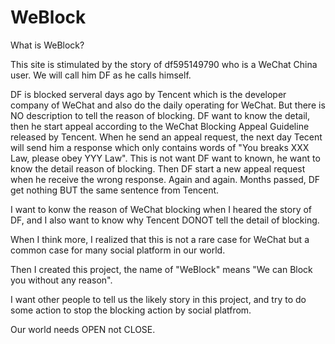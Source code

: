 # WeBlock

What is WeBlock? 

This site is stimulated by the story of df595149790 who is a WeChat China user. 
We will call him DF as he calls himself. 

DF is blocked serveral days ago by Tencent which is the developer company of WeChat and also do the daily operating for WeChat. 
But there is NO description to tell the reason of blocking. 
DF want to know the detail, then he start appeal according to the WeChat Blocking Appeal Guideline released by Tencent. 
When he send an appeal request, the next day Tecent will send him a response which only contains words of "You breaks XXX Law, please obey YYY Law".
This is not want DF want to known, he want to know the detail reason of blocking. 
Then DF start a new appeal request when he receive the wrong response. 
Again and again. 
Months passed, DF get nothing BUT the same sentence from Tencent.

I want to konw the reason of WeChat blocking when I heared the story of DF, 
and I also want to know why Tencent DONOT tell the detail of blocking.

When I think more, I realized that this is not a rare case for WeChat but a common case for many social platform in our world.

Then I created this project, the name of "WeBlock" means "We can Block you without any reason". 

I want other people to tell us the likely story in this project, and try to do some action to stop the blocking action by social platfrom.   

Our world needs OPEN not CLOSE. 


 
